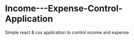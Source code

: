# Income---Expense-Control-Application
Simple react &amp; css application to control income and expense
